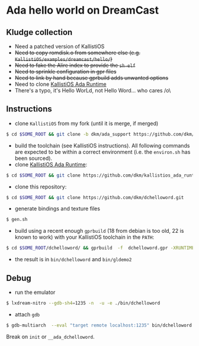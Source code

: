 # Ada hello world on DreamCast


## Kludge collection

* Need a patched version of KallistiOS
* ~~Need to copy romdisk.o from somewhere else (e.g. `KallistiOS/examples/dreamcast/hello/`)~~
* ~~Need to fake the Alire index to provide the `sh-elf`~~ 
* ~~Need to sprinkle configuration in gpr files~~
* ~~Need to link by hand because gprbuild adds unwanted options~~
* Need to clone [KallistiOS Ada Runtime](https://github.com/dkm/kallistios_ada_runtime)
* There's a typo, it's Hello WorLd, not Hello Word... who cares /o\

## Instructions

- clone `KallistiOS` from my fork (until it is merge, if merged)

``` sh
$ cd $SOME_ROOT && git clone -b dkm/ada_support https://github.com/dkm/KallistiOS.git
```
- build the toolchain (see KallistiOS instructions). All following commands are
  expected to be within a correct environment (i.e. the `environ.sh` has been
  sourced).
- clone [KallistiOS Ada Runtime](https://github.com/dkm/kallistios_ada_runtime):
``` sh
$ cd $SOME_ROOT && git clone https://github.com/dkm/kallistios_ada_runtime.git
```
- clone this repository:
``` sh
$ cd $SOME_ROOT && git clone https://github.com/dkm/dchelloword.git
```
- generate bindings and texture files

``` sh
$ gen.sh
```
- build using a recent enough `gprbuild` (18 from debian is too old, 22 is known
  to work) with your KallistiOS toolchain in the `PATH`:
``` sh
$ cd $SOME_ROOT/dchelloword/ && gprbuild  -f  dchelloword.gpr -XRUNTIME_BUILD=Production
```
- the result is in `bin/dchelloword` and `bin/gldemo2`

## Debug

- run the emulator

``` sh
$ lxdream-nitro --gdb-sh4=1235 -n  -u -e ./bin/dchelloword
```

- attach `gdb`

``` sh
$ gdb-multiarch  --eval "target remote localhost:1235" bin/dchelloword
```

Break on `init` or `__ada_dchelloword`.

